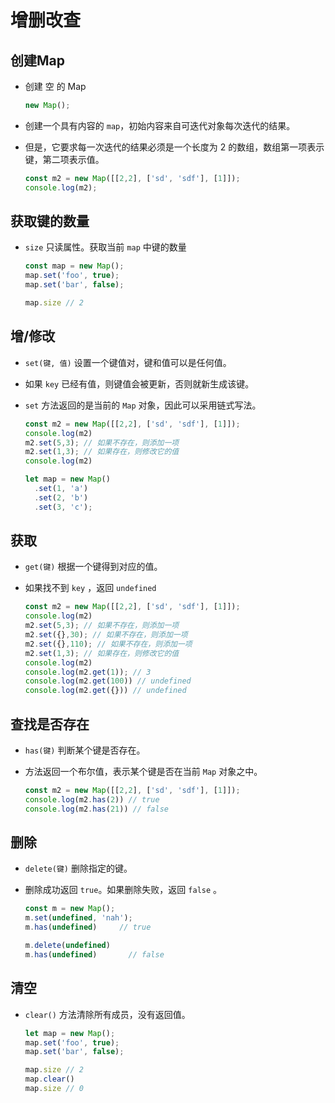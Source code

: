 # 增删改查

## 创建Map

  - 创建 空 的 Map

    ```javascript
    new Map();
    ```

  - 创建一个具有内容的 `map`，初始内容来自可迭代对象每次迭代的结果。

  - 但是，它要求每一次迭代的结果必须是一个长度为 2 的数组，数组第一项表示键，第二项表示值。

    ```javascript
    const m2 = new Map([[2,2], ['sd', 'sdf'], [1]]);
    console.log(m2);
    ```

## 获取键的数量

  - `size` 只读属性。获取当前 `map` 中键的数量

    ```javascript
    const map = new Map();
    map.set('foo', true);
    map.set('bar', false);

    map.size // 2
    ```

## 增/修改

  - `set(键, 值)` 设置一个键值对，键和值可以是任何值。

  - 如果 `key` 已经有值，则键值会被更新，否则就新生成该键。

  - `set` 方法返回的是当前的 `Map` 对象，因此可以采用链式写法。

    ```javascript
    const m2 = new Map([[2,2], ['sd', 'sdf'], [1]]);
    console.log(m2)
    m2.set(5,3); // 如果不存在，则添加一项
    m2.set(1,3); // 如果存在，则修改它的值
    console.log(m2)
    ```

    ```javascript
    let map = new Map()
      .set(1, 'a')
      .set(2, 'b')
      .set(3, 'c');
    ```

## 获取

  - `get(键)` 根据一个键得到对应的值。

  - 如果找不到 `key` ，返回 `undefined`

    ```javascript
    const m2 = new Map([[2,2], ['sd', 'sdf'], [1]]);
    console.log(m2)
    m2.set(5,3); // 如果不存在，则添加一项
    m2.set({},30); // 如果不存在，则添加一项
    m2.set({},110); // 如果不存在，则添加一项
    m2.set(1,3); // 如果存在，则修改它的值
    console.log(m2)
    console.log(m2.get(1)); // 3
    console.log(m2.get(100)) // undefined
    console.log(m2.get({})) // undefined
    ```

## 查找是否存在

  - `has(键)` 判断某个键是否存在。

  - 方法返回一个布尔值，表示某个键是否在当前 `Map` 对象之中。

    ```javascript
    const m2 = new Map([[2,2], ['sd', 'sdf'], [1]]);
    console.log(m2.has(2)) // true
    console.log(m2.has(21)) // false
    ```

## 删除

  - `delete(键)` 删除指定的键。

  - 删除成功返回 `true`。如果删除失败，返回 `false` 。

    ```javascript
    const m = new Map();
    m.set(undefined, 'nah');
    m.has(undefined)     // true

    m.delete(undefined)
    m.has(undefined)       // false
    ```

## 清空

  - `clear()` 方法清除所有成员，没有返回值。

    ```javascript
    let map = new Map();
    map.set('foo', true);
    map.set('bar', false);

    map.size // 2
    map.clear()
    map.size // 0
    ```
